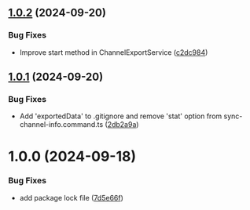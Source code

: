 ## [1.0.2](https://github.com/en9inerd/zola-post-bot/compare/v1.0.1...v1.0.2) (2024-09-20)


### Bug Fixes

* Improve start method in ChannelExportService ([c2dc984](https://github.com/en9inerd/zola-post-bot/commit/c2dc984a9cfec10de3af590a702e6267aadaeafb))

## [1.0.1](https://github.com/en9inerd/zola-post-bot/compare/v1.0.0...v1.0.1) (2024-09-20)


### Bug Fixes

* Add 'exportedData' to .gitignore and remove 'stat' option from sync-channel-info.command.ts ([2db2a9a](https://github.com/en9inerd/zola-post-bot/commit/2db2a9a13d29031533c5f8340983d2e47f0e01bf))

# 1.0.0 (2024-09-18)


### Bug Fixes

* add package lock file ([7d5e66f](https://github.com/en9inerd/zola-post-bot/commit/7d5e66f615d0735d8e1c2bf64435d758f341b210))
